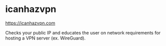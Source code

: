 # icanhazvpn
https://icanhazvpn.com

Checks your public IP and educates the user on network requirements for hosting a VPN server (ex. WireGuard).
